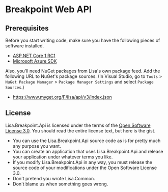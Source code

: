 Breakpoint Web API
==================

Prerequisites
-------------
Before you start writing code, make sure you have the following pieces of software installed.

* [ASP.NET Core 1 RC1](https://docs.asp.net/en/latest/getting-started/index.html)
* [Microsoft Azure SDK](https://azure.microsoft.com/en-us/downloads/)


Also, you'll need NuGet packages from Lisa's own package feed. Add the following URL to NuGet's package sources. (In Visual Studio, go to `Tools` > `NuGet Package Manager` > `Package Manager Settings` and select `Package Sources`.)

* https://www.myget.org/F/lisa/api/v3/index.json

License
-------
Lisa.Breakpoint.Api is licensed under the terms of the [Open Software License 3.0](http://opensource.org/licenses/OSL-3.0). You should read the entire license text, but here is the gist.

* You can use the Lisa.Breakpoint.Api source code as is for pretty much any purpose you want.
* You can create an application that uses Lisa.Breakpoint.Api and release your application under whatever terms you like.
* If you modify Lisa.Breakpoint.Api in any way, you must release the source code of your modifications under the Open Software License 3.0.
* Don't pretend you wrote Lisa.Common.
* Don't blame us when something goes wrong.